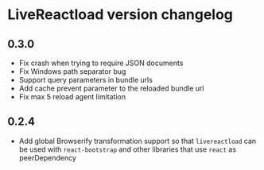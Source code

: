 # LiveReactload version changelog

## 0.3.0

* Fix crash when trying to require JSON documents
* Fix Windows path separator bug
* Support query parameters in bundle urls
* Add cache prevent parameter to the reloaded bundle url
* Fix max 5 reload agent limitation 


## 0.2.4

* Add global Browserify transformation support so that `livereactload` can be used with `react-bootstrap`
  and other libraries that use `react` as peerDependency 
